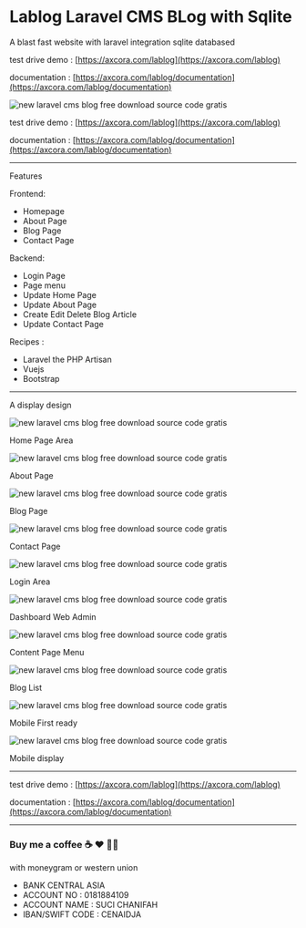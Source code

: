 # Lablog Laravel CMS BLog with Sqlite

A blast fast website with laravel integration sqlite databased
 
test drive demo : [https://axcora.com/lablog](https://axcora.com/lablog)

documentation : [https://axcora.com/lablog/documentation](https://axcora.com/lablog/documentation)

![new laravel cms blog free download source code gratis](https://1.bp.blogspot.com/-O7kC0ZSIxvA/Yauh-K0ZmUI/AAAAAAAASJ8/DQ4HauqmtLwYXtZmhDKY8BxqHgdUi4WegCNcBGAsYHQ/s1024/laravel%2Bcms%2Bblog%2Bnew%2Bfree%2Bdownload%2Bsource%2Bcode%2Bgratis.jpg)
 
test drive demo : [https://axcora.com/lablog](https://axcora.com/lablog)

documentation : [https://axcora.com/lablog/documentation](https://axcora.com/lablog/documentation)


-----------------------------------------------------------------------------

Features 

Frontend:
+ Homepage
+ About Page
+ Blog Page
+ Contact Page

Backend:
+ Login Page
+ Page menu
+ Update Home Page
+ Update About Page
+ Create Edit Delete Blog Article
+ Update Contact Page

Recipes :
+ Laravel the PHP Artisan
+ Vuejs
+ Bootstrap

-----------------------------------------------------------------------------

A display design

![new laravel cms blog free download source code gratis](https://1.bp.blogspot.com/-QhAl5WvE9lI/YauiC9xXAfI/AAAAAAAASKo/62E9MyS6tXQ03UUn3wcN1-U-Ir8rtPdJACNcBGAsYHQ/s1740/laravel%2Bsource%2Bcode%2Bcms%2Bblog%2Bweb%2Bnew%2Bmodern%2Bwith%2Bsqlite%2Bfast%2Band%2BSEO%2Bwebsite%2B%252819%2529.png)

Home Page Area

![new laravel cms blog free download source code gratis](https://1.bp.blogspot.com/-flfIOh02xMM/YauiCJ_uOkI/AAAAAAAASKg/SXoJ0-zFe6QKN3w2_EVSVWdyqcbFXFzPACNcBGAsYHQ/s1412/laravel%2Bsource%2Bcode%2Bcms%2Bblog%2Bweb%2Bnew%2Bmodern%2Bwith%2Bsqlite%2Bfast%2Band%2BSEO%2Bwebsite%2B%252818%2529.png)

About Page


![new laravel cms blog free download source code gratis](https://1.bp.blogspot.com/-mw6RSQBD0bc/YauiCSHEpgI/AAAAAAAASKk/fx73ieDkaXEa-uCVKo-OWxRpESMSimosgCNcBGAsYHQ/s1597/laravel%2Bsource%2Bcode%2Bcms%2Bblog%2Bweb%2Bnew%2Bmodern%2Bwith%2Bsqlite%2Bfast%2Band%2BSEO%2Bwebsite%2B%252817%2529.png)

Blog Page


![new laravel cms blog free download source code gratis](https://1.bp.blogspot.com/-CfmBiarzU2Q/YauiA8O80WI/AAAAAAAASKc/iVIQIT1pifUcWzn_dlJkNZ7zLxjgkXmqACNcBGAsYHQ/s1349/laravel%2Bsource%2Bcode%2Bcms%2Bblog%2Bweb%2Bnew%2Bmodern%2Bwith%2Bsqlite%2Bfast%2Band%2BSEO%2Bwebsite%2B%252816%2529.png)

Contact Page


![new laravel cms blog free download source code gratis](https://1.bp.blogspot.com/-jI_yKxoHNvA/YauiAuiInQI/AAAAAAAASKY/Twv2aYl1yK8qFn3Bdc3a9sH7rSiO73sDwCNcBGAsYHQ/s1366/laravel%2Bsource%2Bcode%2Bcms%2Bblog%2Bweb%2Bnew%2Bmodern%2Bwith%2Bsqlite%2Bfast%2Band%2BSEO%2Bwebsite%2B%252815%2529.png)

Login Area


![new laravel cms blog free download source code gratis](https://1.bp.blogspot.com/-fGyrv_EQbM4/YauiARmdMlI/AAAAAAAASKU/hPpl8cv8K7YYvY8kCb_Ylmxo0IlUhKUSwCNcBGAsYHQ/s1366/laravel%2Bsource%2Bcode%2Bcms%2Bblog%2Bweb%2Bnew%2Bmodern%2Bwith%2Bsqlite%2Bfast%2Band%2BSEO%2Bwebsite%2B%252814%2529.png)

Dashboard Web Admin


![new laravel cms blog free download source code gratis](https://1.bp.blogspot.com/-tQl9qJUM07I/Yauh_iBq1pI/AAAAAAAASKQ/VQ8LVhH_CZ8FWbrLlxoruQDrc0dQIOk3ACNcBGAsYHQ/s1349/laravel%2Bsource%2Bcode%2Bcms%2Bblog%2Bweb%2Bnew%2Bmodern%2Bwith%2Bsqlite%2Bfast%2Band%2BSEO%2Bwebsite%2B%252813%2529.png)

Content Page Menu


![new laravel cms blog free download source code gratis](https://1.bp.blogspot.com/-Rp2k-G7_9CE/Yauh-CqFpDI/AAAAAAAASKA/iNL9O6vfTtw1xxCn4au7dR3TeGsAFp7GACNcBGAsYHQ/s1390/laravel%2Bsource%2Bcode%2Bcms%2Bblog%2Bweb%2Bnew%2Bmodern%2Bwith%2Bsqlite%2Bfast%2Band%2BSEO%2Bwebsite%2B%252810%2529.png)

Blog List


![new laravel cms blog free download source code gratis](https://1.bp.blogspot.com/-6iwdt3lm1PU/YauiEAtK25I/AAAAAAAASK4/M0wWyNbfUeshHLGsVfUr7CaLx2hDcnh2gCNcBGAsYHQ/s677/laravel%2Bsource%2Bcode%2Bcms%2Bblog%2Bweb%2Bnew%2Bmodern%2Bwith%2Bsqlite%2Bfast%2Band%2BSEO%2Bwebsite%2B%25285%2529.png)

Mobile First ready


![new laravel cms blog free download source code gratis](https://1.bp.blogspot.com/-x48iWb2UiI0/YauiDPujKqI/AAAAAAAASKs/es3Aq2MQCogoqYlIRWGzeQDwIgzkU-LlQCNcBGAsYHQ/s677/laravel%2Bsource%2Bcode%2Bcms%2Bblog%2Bweb%2Bnew%2Bmodern%2Bwith%2Bsqlite%2Bfast%2Band%2BSEO%2Bwebsite%2B%25282%2529.png)

Mobile display



-----------------------------------------------------------------------------


test drive demo : [https://axcora.com/lablog](https://axcora.com/lablog)

documentation : [https://axcora.com/lablog/documentation](https://axcora.com/lablog/documentation)


-----------------------------------------------------------------------------

### Buy me a coffee ☕️ ❤️  ✌🏻 

with moneygram or western union

+ BANK CENTRAL ASIA
+ ACCOUNT NO : 0181884109
+ ACCOUNT NAME : SUCI CHANIFAH
+ IBAN/SWIFT CODE : CENAIDJA
